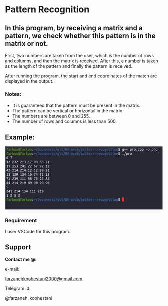 # Pattern Recognition

## In this program, by receiving a matrix and a pattern, we check whether this pattern is in the matrix or not.

First, two numbers are taken from the user, which is the number of rows and columns, and then the matrix is received. After this, a number is taken as the length of the pattern and finally the pattern is received.

After running the program, the start and end coordinates of the match are displayed in the output.

### Notes:
* It is guaranteed that the pattern must be present in the matrix.
* The pattern can be vertical or horizontal in the matrix.
* The numbers are between 0 and 255.
* The number of rows and columns is less than 500.

## Example:
<img src="https://github.com/fark00/DS-Arch/blob/master/Pattern-Recognition/run.png">

### Requirement

I user VSCode for this program.

## Support

**Contact me @:**

e-mail:

farzanehkoohestani2000@gmail.com

Telegram id:

@farzaneh_koohestani
